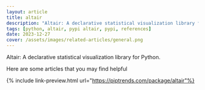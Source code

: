```yaml
---
layout: article
title: altair
description: "Altair: A declarative statistical visualization library for Python."
tags: [python, altair, pypi altair, pypi, references]
date: 2023-12-27
cover: /assets/images/related-articles/general.png
---
```


Altair: A declarative statistical visualization library for Python.

Here are some articles that you may find helpful

{% include link-preview.html url="https://piptrends.com/package/altair"%}
